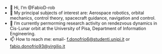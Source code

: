 - 👋 Hi, I’m @FabioD-rob
- 👀 My principal subjects of interest are: Aerospace robotics, orbital mechanics, control theory, spacecraft guidance, navigation and control.
- 🌱 I’m currently permorming research activity on rendezvous dynamics in Cis-Lunar orbit at the University of Pisa, Department of Information Engineering.
- 📫 How to reach me: email- f.donofrio6@studenti.unipi.it  or  fabio.donofrio93@virgilio.it

<!---
FabioD-rob/FabioD-rob is a ✨ special ✨ repository because its `README.md` (this file) appears on your GitHub profile.
You can click the Preview link to take a look at your changes.
--->
